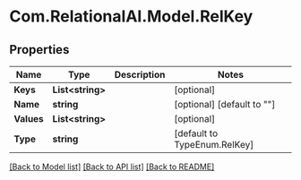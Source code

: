 
# Com.RelationalAI.Model.RelKey

## Properties

Name | Type | Description | Notes
------------ | ------------- | ------------- | -------------
**Keys** | **List&lt;string&gt;** |  | [optional] 
**Name** | **string** |  | [optional] [default to ""]
**Values** | **List&lt;string&gt;** |  | [optional] 
**Type** | **string** |  | [default to TypeEnum.RelKey]

[[Back to Model list]](../README.md#documentation-for-models)
[[Back to API list]](../README.md#documentation-for-api-endpoints)
[[Back to README]](../README.md)

